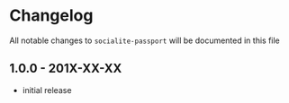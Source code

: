 # Changelog

All notable changes to `socialite-passport` will be documented in this file

## 1.0.0 - 201X-XX-XX

- initial release
